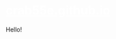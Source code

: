 <h1 ><a href="https://crab55e.github.io/" style="color:#fff; text-decolation:none;" target="_blank" rel="noopener noreferrer">crab55e.github.io</a></h1>
Hello!
